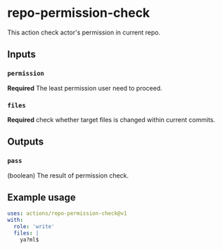 # repo-permission-check

This action check actor's permission in current repo.

## Inputs

### `permission`

**Required** The least permission user need to proceed.

### `files`

**Required** check whether target files is changed within current commits.

## Outputs

### `pass`

(boolean) The result of permission check.

## Example usage

```yaml
uses: actions/repo-permission-check@v1
with:
  role: 'write'
  files: |
    ya?ml$
```

